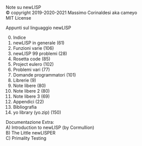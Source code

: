 Note su newLISP  
© copyright 2019-2020-2021 Massimo Corinaldesi aka cameyo  
MIT License  
    
Appunti sul linguaggio newLISP  
  
00) Indice  
01) newLISP in generale (61)  
02) Funzioni varie (106)  
03) newLISP 99 problemi (28)  
04) Rosetta code (85)  
05) Project eulero (102)  
06) Problemi vari (77)  
07) Domande programmatori (101)  
08) Librerie (9)  
09) Note libere (80)  
10) Note libere 2 (80)  
11) Note libere 3 (69)  
12) Appendici (22)  
13) Bibliografia  
99) yo library (yo.zip) (150)  
  
Documentazione Extra:  
A) Introduction to newLISP (by Cormullion)  
B) The Little newLISPER  
C) Primality Testing  

